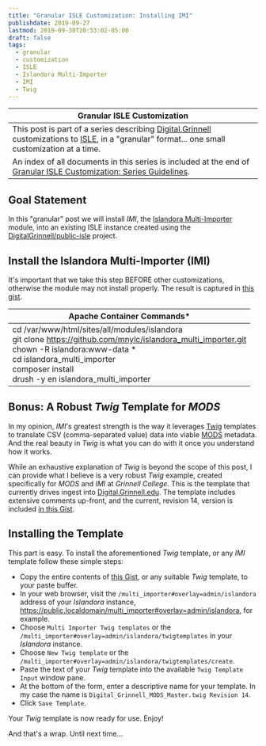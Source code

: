 ```yaml
---
title: "Granular ISLE Customization: Installing IMI"
publishdate: 2019-09-27
lastmod: 2019-09-30T20:53:02-05:00
draft: false
tags:
  - granular
  - customization
  - ISLE
  - Islandora Multi-Importer
  - IMI
  - Twig
---
```


| Granular ISLE Customization |
| --- |
| This post is part of a series describing [Digital.Grinnell](https://digital.grinnell.edu) customizations to [ISLE](https://github.com/Islandora-Collaboration-Group/ISLE), in a "granular" format... one small customization at a time. |
| An index of all documents in this series is included at the end of [Granular ISLE Customization: Series Guidelines](https://static.grinnell.edu/blogs/McFateM/posts/047-granular-isle-customization-series-guidelines). |

## Goal Statement
In this "granular" post we will install *_IMI_*, the [Islandora Multi-Importer](https://github.com/mnylc/islandora_multi_importer.git) module, into an existing ISLE instance created using the [DigitalGrinnell/public-isle](https://github.com/DigitalGrinnell/public-isle) project.

## Install the Islandora Multi-Importer (IMI)
It's important that we take this step BEFORE other customizations, otherwise the module may not install properly. The result is captured in [this gist](https://gist.github.com/McFateM/d8e7694032298e0518a88b3370872db8).

| Apache Container Commands* |
| --- |
| cd /var/www/html/sites/all/modules/islandora <br/> git clone https://github.com/mnylc/islandora_multi_importer.git <br/> chown -R islandora:www-data * <br/> cd islandora_multi_importer <br/> composer install <br/> drush -y en islandora_multi_importer <br/> |

## Bonus: A Robust _Twig_ Template for _MODS_
In my opinion, _IMI_'s greatest strength is the way it leverages [Twig](https://twig.symfony.com/) templates to translate CSV (comma-separated value) data into viable [MODS](http://www.loc.gov/standards/mods/) metadata.  And the real beauty in _Twig_ is what you can do with it once you understand how it works.

While an exhaustive explanation of _Twig_ is beyond the scope of this post, I can provide what I believe is a very robust _Twig_ example, created specifically for _MODS_ and _IMI_ at _Grinnell College_.  This is the template that currently drives ingest into [Digital.Grinnell.edu](https://digital.grinnell.edu/).  The template includes extensive comments up-front, and the current, revision 14, version is included [in this Gist](https://gist.github.com/c88a37f116dcb71564fe4639e10af73f).

## Installing the Template
This part is easy. To install the aforementioned _Twig_ template, or any _IMI_ template follow these simple steps:

  - Copy the entire contents of [this Gist](https://gist.github.com/c88a37f116dcb71564fe4639e10af73f), or any suitable _Twig_ template, to your paste buffer.
  - In your web browser, visit the `/multi_importer#overlay=admin/islandora` address of your _Islandora_ instance, https://public.localdomain/multi_importer#overlay=admin/islandora, for example.
  - Choose `Multi Importer Twig templates` or the `/multi_importer#overlay=admin/islandora/twigtemplates` in your _Islandora_ instance.
  - Choose `New Twig template` or the `/multi_importer#overlay=admin/islandora/twigtemplates/create`.
  - Paste the text of your _Twig_ template into the available `Twig Template Input` window pane.
  - At the bottom of the form, enter a descriptive name for your template.  In my case the name is `Digital_Grinnell_MODS_Master.twig Revision 14`.
  - Click `Save Template`.

Your _Twig_ template is now ready for use.  Enjoy!

And that's a wrap.  Until next time...
